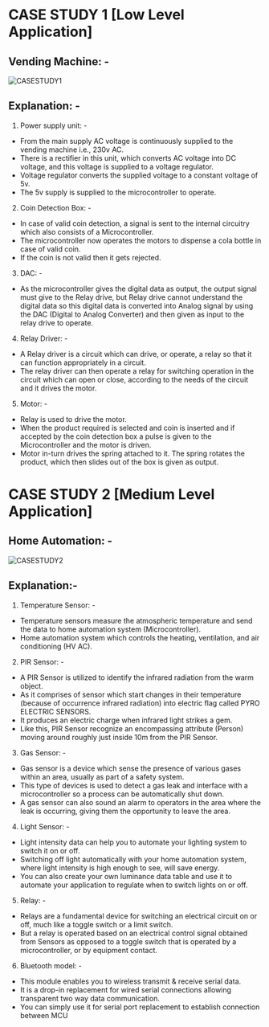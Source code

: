 # CASE STUDY 1 [Low Level Application]
## Vending Machine: -

![CASESTUDY1](https://user-images.githubusercontent.com/98537406/154840002-83c7c161-f23a-4695-afa8-3ab9570ed1a5.png)

## Explanation: -

1.	Power supply unit: -
-	From the main supply AC voltage is continuously supplied to the vending machine i.e., 230v AC.
-	There is a rectifier in this unit, which converts AC voltage into DC voltage, and this voltage is supplied to a voltage regulator.
-	Voltage regulator converts the supplied voltage to a constant voltage of 5v.
-	The 5v supply is supplied to the microcontroller to operate.

2.	Coin Detection Box: -
-	In case of valid coin detection, a signal is sent to the internal circuitry which also consists of a Microcontroller.
-	The microcontroller now operates the motors to dispense a cola bottle in case of valid coin.
-	If the coin is not valid then it gets rejected.

3.	DAC: -
- As the microcontroller gives the digital data as output, the output signal must give to the Relay drive, but Relay drive cannot understand the digital data so this digital data is converted into Analog signal by using the DAC (Digital to Analog Converter) and then given as input to the relay drive to operate.

4.	Relay Driver: -
- A Relay driver is a circuit which can drive, or operate, a relay so that it can function appropriately in a circuit.
-	The relay driver can then operate a relay for switching operation in the circuit which can open or close, according to the needs of the circuit and it drives the motor.

5.	Motor: -
-	Relay is used to drive the motor. 
-	When the product required is selected and coin is inserted and if accepted by the coin detection box a pulse is given to the Microcontroller and the motor is driven.
-	Motor in-turn drives the spring attached to it. The spring rotates the product, which then slides out of the box is given as output.


# CASE STUDY 2 [Medium Level Application]

## Home Automation: -

![CASESTUDY2](https://user-images.githubusercontent.com/98537406/154841369-3e054d50-98e1-4bff-bc5e-8b98eb9b7167.png)


## Explanation:-

1.	Temperature Sensor: -
-	Temperature sensors measure the atmospheric temperature and send the data to home automation system (Microcontroller).
-	Home automation system which controls the heating, ventilation, and air conditioning (HV AC).

2.	PIR Sensor: -
-	A PIR Sensor is utilized to identify the infrared radiation from the warm object.
-	As it comprises of sensor which start changes in their temperature (because of occurrence infrared radiation) into electric flag called PYRO ELECTRIC SENSORS.
-	It produces an electric charge when infrared light strikes a gem.
-	Like this, PIR Sensor recognize an encompassing attribute (Person) moving around roughly just inside 10m from the PIR Sensor.

3.	Gas Sensor: -
-	Gas sensor is a device which sense the presence of various gases within an area, usually as part of a safety system.
-	This type of devices is used to detect a gas leak and interface with a microcontroller so a process can be automatically shut down.
-	A gas sensor can also sound an alarm to operators in the area where the leak is occurring, giving them the opportunity to leave the area.

4.	Light Sensor: -
-	Light intensity data can help you to automate your lighting system to switch it on or off.
-	 Switching off light automatically with your home automation system, where light intensity is high enough to see, will save energy. 
-	You can also create your own luminance data table and use it to automate your application to regulate when to switch lights on or off.

5.	Relay: -
-	Relays are a fundamental device for switching an electrical circuit on or off, much like a toggle switch or a limit switch. 
-	But a relay is operated based on an electrical control signal obtained from Sensors as opposed to a toggle switch that is operated by a microcontroller, or by equipment contact.

6.	Bluetooth model: -
-	This module enables you to wireless transmit & receive serial data.
-	 It is a drop-in replacement for wired serial connections allowing transparent two way data communication. 
-	You can simply use it for serial port replacement to establish connection between MCU



